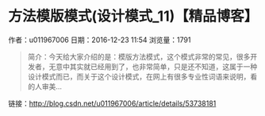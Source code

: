 # 方法模版模式(设计模式_11)【精品博客】
作者：u011967006
日期：2016-12-23 11:54
浏览量：1791
> 简介：今天给大家介绍的是：模版方法模式，这个模式非常的常见，很多开发者，无意中其实就已经用到了，也非常简单，只是还不知道，这属于一种设计模式而已，而关于这个设计模式，在网上有很多专业性词语来说明，看的人审美...

 链接：http://blog.csdn.net/u011967006/article/details/53738181
